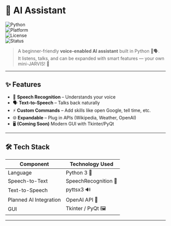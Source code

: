 # 🤖 AI Assistant  
![Python](https://img.shields.io/badge/Python-3.9+-blue.svg)  
![Platform](https://img.shields.io/badge/Platform-Windows%20%7C%20Linux%20%7C%20Mac-lightgrey.svg)  
![License](https://img.shields.io/badge/License-MIT-green.svg)  
![Status](https://img.shields.io/badge/Status-Active-success.svg)  

> A beginner-friendly **voice-enabled AI assistant** built in Python 🎤🗣️.  
> It listens, talks, and can be expanded with smart features — your own mini-JARVIS! 🚀  

---

## ✨ Features
- 🎤 **Speech Recognition** – Understands your voice  
- 🗣️ **Text-to-Speech** – Talks back naturally  
- ⚡ **Custom Commands** – Add skills like open Google, tell time, etc.  
- 🌐 **Expandable** – Plug in APIs (Wikipedia, Weather, OpenAI)  
- 🖥️ **(Coming Soon)** Modern GUI with Tkinter/PyQt  

---

## 🛠️ Tech Stack
| Component              | Technology Used |
|------------------------|-----------------|
| Language               | Python 3 🐍 |
| Speech-to-Text         | SpeechRecognition 🎤 |
| Text-to-Speech         | pyttsx3 🔊 |
| Planned AI Integration | OpenAI API 🧠 |
| GUI                    | Tkinter / PyQt 🖼️ |

---

